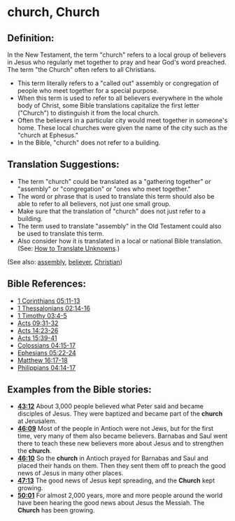 # church, Church #

## Definition: ##

In the New Testament, the term "church" refers to a local group of believers in Jesus who regularly met together to pray and hear God's word preached. The term "the Church" often refers to all Christians.

* This term literally refers to a "called out" assembly or congregation of people who meet together for a special purpose.
* When this term is used to refer to all believers everywhere in the whole body of Christ, some Bible translations capitalize the first letter ("Church") to distinguish it from the local church.
* Often the believers in a particular city would meet together in someone's home. These local churches were given the name of the city such as the "church at Ephesus."
* In the Bible, "church" does not refer to a building.

## Translation Suggestions: ##

* The term "church" could be translated as a "gathering together" or "assembly" or "congregation" or "ones who meet together."
* The word or phrase that is used to translate this term should also be able to refer to all believers, not just one small group.
* Make sure that the translation of "church" does not just refer to a building.
* The term used to translate "assembly" in the Old Testament could also be used to translate this term.
* Also consider how it is translated in a local or national Bible translation. (See: [How to Translate Unknowns](en/ta-vol1/translate/man/translate-unknown).)

(See also: [assembly](../kt/assembly.md), [believer](../kt/believer.md), [Christian](../kt/christian.md))

## Bible References: ##

* [1 Corinthians 05:11-13](en/tn/1co/help/05/11)
* [1 Thessalonians 02:14-16](en/tn/1th/help/02/14)
* [1 Timothy 03:4-5](en/tn/1ti/help/03/04)
* [Acts 09:31-32](en/tn/act/help/09/31)
* [Acts 14:23-26](en/tn/act/help/14/23)
* [Acts 15:39-41](en/tn/act/help/15/39)
* [Colossians 04:15-17](en/tn/col/help/04/15)
* [Ephesians 05:22-24](en/tn/eph/help/05/22)
* [Matthew 16:17-18](en/tn/mat/help/16/17)
* [Philippians 04:14-17](en/tn/php/help/04/14)

## Examples from the Bible stories: ##

* __[43:12](en/tn/obs/help/43/12)__ About 3,000 people believed what Peter said and became disciples of Jesus. They were baptized and became part of the __church__  at Jerusalem.
* __[46:09](en/tn/obs/help/46/09)__ Most of the people in Antioch were not Jews, but for the first time, very many of them also became believers. Barnabas and Saul went there to teach these new believers more about Jesus and to strengthen the __church__.
* __[46:10](en/tn/obs/help/46/10)__ So the __church__  in Antioch prayed for Barnabas and Saul and placed their hands on them. Then they sent them off to preach the good news of Jesus in many other places.
* __[47:13](en/tn/obs/help/47/13)__ The good news of Jesus kept spreading, and the __Church__  kept growing.
* __[50:01](en/tn/obs/help/50/01)__ For almost 2,000 years, more and more people around the world have been hearing the good news about Jesus the Messiah. The __Church__  has been growing.